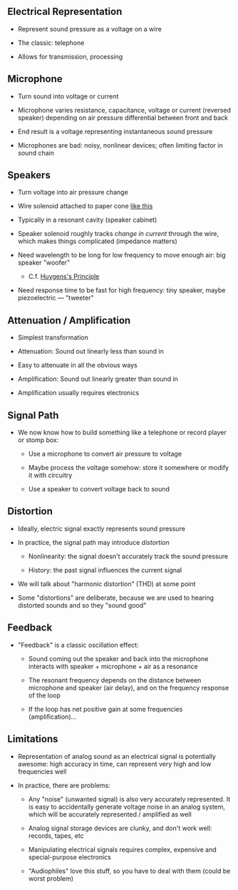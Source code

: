## Electrical Representation

* Represent sound pressure as a voltage on a wire

* The classic: telephone

* Allows for transmission, processing

## Microphone

* Turn sound into voltage or current

* Microphone varies resistance, capacitance, voltage or
  current (reversed speaker) depending on air pressure
  differential between front and back

* End result is a voltage representing instantaneous sound
  pressure

* Microphones are bad: noisy, nonlinear devices; often
  limiting factor in sound chain

## Speakers

* Turn voltage into air pressure change

* Wire solenoid attached to paper cone
  [like this](https://www.youtube.com/watch?v=Qu5sqpFDYn8)

* Typically in a resonant cavity (speaker cabinet)

* Speaker solenoid roughly tracks *change in current*
  through the wire, which makes things complicated
  (impedance matters)

* Need wavelength to be long for low frequency to move
  enough air: big speaker "woofer"

    * C.f. [Huygens's Principle](https://en.wikipedia.org/wiki/Huygens–Fresnel_principle)

* Need response time to be fast for high frequency: tiny
  speaker, maybe piezoelectric — "tweeter"

## Attenuation / Amplification

* Simplest transformation

* Attenuation: Sound out linearly less than sound in

* Easy to attenuate in all the obvious ways

* Amplification: Sound out linearly greater than sound in

* Amplification usually requires electronics

## Signal Path

* We now know how to build something like a telephone or
  record player or stomp box:

    * Use a microphone to convert air pressure to voltage

    * Maybe process the voltage somehow: store it somewhere
      or modify it with circuitry

    * Use a speaker to convert voltage back to sound

## Distortion

* Ideally, electric signal exactly represents sound pressure

* In practice, the signal path may introduce *distortion*

    * Nonlinearity: the signal doesn't accurately track the
      sound pressure

    * History: the past signal influences the current signal

* We will talk about "harmonic distortion" (THD) at some
  point

* Some "distortions" are deliberate, because we are used to
  hearing distorted sounds and so they "sound good"

## Feedback

* "Feedback" is a classic oscillation effect:

    * Sound coming out the speaker and back into the
      microphone interacts with speaker + microphone + air as
      a resonance

    * The resonant frequency depends on the distance between
      microphone and speaker (air delay), and on the
      frequency response of the loop

    * If the loop has net positive gain at some frequencies
      (amplification)…

## Limitations

* Representation of analog sound as an electrical signal is
  potentially awesome: high accuracy in time, can represent
  very high and low frequencies well

* In practice, there are problems:

    * Any "noise" (unwanted signal) is also very accurately
      represented. It is easy to accidentally generate
      voltage noise in an analog system, which will be
      accurately represented / amplified as well

    * Analog signal storage devices are clunky, and don't work
      well: records, tapes, etc

    * Manipulating electrical signals requires complex,
      expensive and special-purpose electronics

    * "Audiophiles" love this stuff, so you have to deal with
      them (could be worst problem)


